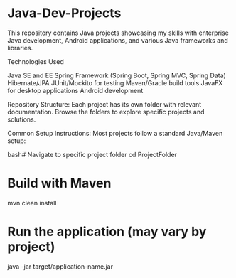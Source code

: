 # Java-Dev-Projects
This repository contains Java projects showcasing my skills with enterprise Java development, Android applications, and various Java frameworks and libraries.

Technologies Used

Java SE and EE
Spring Framework (Spring Boot, Spring MVC, Spring Data)
Hibernate/JPA
JUnit/Mockito for testing
Maven/Gradle build tools
JavaFX for desktop applications
Android development

Repository Structure:
Each project has its own folder with relevant documentation. Browse the folders to explore specific projects and solutions.

Common Setup Instructions:
Most projects follow a standard Java/Maven setup:

bash# Navigate to specific project folder
cd ProjectFolder

# Build with Maven
mvn clean install

# Run the application (may vary by project)
java -jar target/application-name.jar
